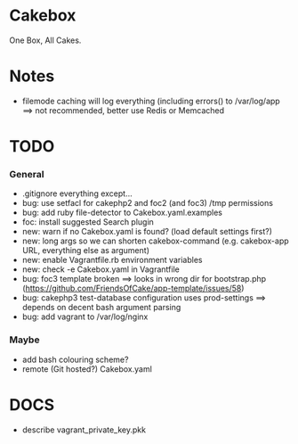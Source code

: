 Cakebox
=======

One Box, All Cakes.

# Notes

- filemode caching will log everything (including errors() to /var/log/app ==> not recommended, better use Redis or Memcached

# TODO

### General

- .gitignore everything except...
- bug: use setfacl for cakephp2 and foc2 (and foc3) /tmp permissions
- bug: add ruby file-detector to Cakebox.yaml.examples
- foc: install suggested Search plugin
- new: warn if no Cakebox.yaml is found? (load default settings first?)
- new: long args so we can shorten cakebox-command (e.g. cakebox-app URL, everything else as argument)
- new: enable Vagrantfile.rb environment variables
- new: check -e Cakebox.yaml in Vagrantfile
- bug: foc3 template broken ==> looks in wrong dir for bootstrap.php (https://github.com/FriendsOfCake/app-template/issues/58)
- bug: cakephp3 test-database configuration uses prod-settings ==> depends on decent bash argument parsing
- bug: add vagrant to /var/log/nginx

### Maybe
- add bash colouring scheme?
- remote (Git hosted?) Cakebox.yaml

# DOCS
- describe vagrant_private_key.pkk
